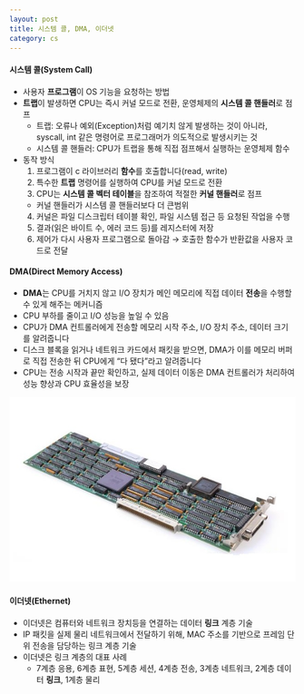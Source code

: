 ```yaml
---
layout: post
title: 시스템 콜, DMA, 이더넷
category: cs
---
```


#### 시스템 콜(System Call)
  - 사용자 **프로그램**이 OS 기능을 요청하는 방법
  - **트랩**이 발생하면 CPU는 즉시 커널 모드로 전환, 운영체제의 **시스템 콜 핸들러**로 점프
    - 트랩: 오류나 예외(Exception)처럼 예기치 않게 발생하는 것이 아니라, syscall, int 같은 명령어로 프로그래머가 의도적으로 발생시키는 것
    - 시스템 콜 핸들러: CPU가 트랩을 통해 직접 점프해서 실행하는 운영체제 함수
  - 동작 방식
    1. 프로그램이 c 라이브러리 **함수**를 호출합니다(read, write)
    2. 특수한 **트랩** 명령어를 실행하여 CPU를 커널 모드로 전환
    3. CPU는 **시스템 콜 벡터 테이블**을 참조하여 적절한 **커널 핸들러**로 점프
      - 커널 핸들러가 시스템 콜 핸들러보다 더 큰범위
    4. 커널은 파일 디스크립터 테이블 확인, 파일 시스템 접근 등 요청된 작업을 수행
    5. 결과(읽은 바이트 수, 에러 코드 등)를 레지스터에 저장
    6. 제어가 다시 사용자 프로그램으로 돌아감 → 호출한 함수가 반환값을 사용자 코드로 전달

#### DMA(Direct Memory Access)
  - **DMA**는 CPU를 거치지 않고 I/O 장치가 메인 메모리에 직접 데이터 **전송**을 수행할 수 있게 해주는 메커니즘
  - CPU 부하를 줄이고 I/O 성능을 높일 수 있음
  - CPU가 DMA 컨트롤러에게 전송할 메모리 시작 주소, I/O 장치 주소, 데이터 크기를 알려줍니다
  - 디스크 블록을 읽거나 네트워크 카드에서 패킷을 받으면, DMA가 이를 메모리 버퍼로 직접 전송한 뒤 CPU에게 “다 됐다”라고 알려줍니다
  - CPU는 전송 시작과 끝만 확인하고, 실제 데이터 이동은 DMA 컨트롤러가 처리하여 성능 향상과 CPU 효율성을 보장

  ![DMA](/assets/images/cs/cs-app/cs-keyword-01-01.jpg)

#### 이더넷(Ethernet)
  - 이더넷은 컴퓨터와 네트워크 장치등을 연결하는 데이터 **링크** 계층 기술
  - IP 패킷을 실제 물리 네트워크에서 전달하기 위해, MAC 주소를 기반으로 프레임 단위 전송을 담당하는 링크 계층 기술
  - 이더넷은 링크 계층의 대표 사례
    - 7계층 응용, 6계층 표현, 5계층 세션, 4계층 전송, 3계층 네트워크, 2계층 데이터 **링크**, 1계층 물리